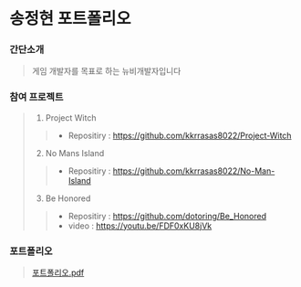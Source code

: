 송정현 포트폴리오
=
### 간단소개
> 게임 개발자를 목표로 하는 뉴비개발자입니다

### 참여 프로젝트
> 1. Project Witch
> > * Repositiry : https://github.com/kkrrasas8022/Project-Witch
> 2. No Mans Island
> > * Repositiry : https://github.com/kkrrasas8022/No-Man-Island
> 3. Be Honored
> > * Repositiry : https://github.com/dotoring/Be_Honored
> > * video : https://youtu.be/FDF0xKU8jVk

### 포트폴리오
> [포트폴리오.pdf](https://github.com/user-attachments/files/18942132/SongJungHyun_Portfolio.pdf)
